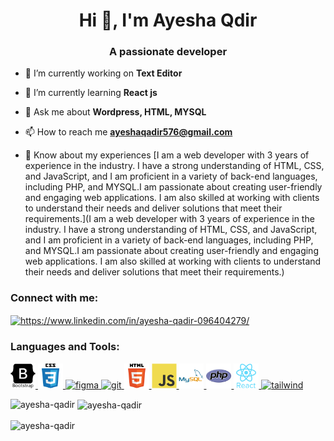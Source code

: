 <h1 align="center">Hi 👋, I'm Ayesha Qdir</h1>
<h3 align="center">A passionate developer</h3>



- 🔭 I’m currently working on **Text Editor**

- 🌱 I’m currently learning **React js**

- 💬 Ask me about **Wordpress, HTML, MYSQL**

- 📫 How to reach me **ayeshaqadir576@gmail.com**

- 📄 Know about my experiences [I am a web developer with 3 years of experience in the industry. I have a strong understanding of HTML, CSS, and JavaScript, and I am proficient in a variety of back-end languages, including PHP, and MYSQL.I am passionate about creating user-friendly and engaging web applications. I am also skilled at working with clients to understand their needs and deliver solutions that meet their requirements.](I am a web developer with 3 years of experience in the industry. I have a strong understanding of HTML, CSS, and JavaScript, and I am proficient in a variety of back-end languages, including PHP, and MYSQL.I am passionate about creating user-friendly and engaging web applications. I am also skilled at working with clients to understand their needs and deliver solutions that meet their requirements.)

<h3 align="left">Connect with me:</h3>
<p align="left">
<a href="https://linkedin.com/in/https://www.linkedin.com/in/ayesha-qadir-096404279/" target="blank"><img align="center" src="https://raw.githubusercontent.com/rahuldkjain/github-profile-readme-generator/master/src/images/icons/Social/linked-in-alt.svg" alt="https://www.linkedin.com/in/ayesha-qadir-096404279/" height="30" width="40" /></a>
</p>

<h3 align="left">Languages and Tools:</h3>
<p align="left"> <a href="https://getbootstrap.com" target="_blank" rel="noreferrer"> <img src="https://raw.githubusercontent.com/devicons/devicon/master/icons/bootstrap/bootstrap-plain-wordmark.svg" alt="bootstrap" width="40" height="40"/> </a> <a href="https://www.w3schools.com/css/" target="_blank" rel="noreferrer"> <img src="https://raw.githubusercontent.com/devicons/devicon/master/icons/css3/css3-original-wordmark.svg" alt="css3" width="40" height="40"/> </a> <a href="https://www.figma.com/" target="_blank" rel="noreferrer"> <img src="https://www.vectorlogo.zone/logos/figma/figma-icon.svg" alt="figma" width="40" height="40"/> </a> <a href="https://git-scm.com/" target="_blank" rel="noreferrer"> <img src="https://www.vectorlogo.zone/logos/git-scm/git-scm-icon.svg" alt="git" width="40" height="40"/> </a> <a href="https://www.w3.org/html/" target="_blank" rel="noreferrer"> <img src="https://raw.githubusercontent.com/devicons/devicon/master/icons/html5/html5-original-wordmark.svg" alt="html5" width="40" height="40"/> </a> <a href="https://developer.mozilla.org/en-US/docs/Web/JavaScript" target="_blank" rel="noreferrer"> <img src="https://raw.githubusercontent.com/devicons/devicon/master/icons/javascript/javascript-original.svg" alt="javascript" width="40" height="40"/> </a> <a href="https://www.mysql.com/" target="_blank" rel="noreferrer"> <img src="https://raw.githubusercontent.com/devicons/devicon/master/icons/mysql/mysql-original-wordmark.svg" alt="mysql" width="40" height="40"/> </a> <a href="https://www.php.net" target="_blank" rel="noreferrer"> <img src="https://raw.githubusercontent.com/devicons/devicon/master/icons/php/php-original.svg" alt="php" width="40" height="40"/> </a> <a href="https://reactjs.org/" target="_blank" rel="noreferrer"> <img src="https://raw.githubusercontent.com/devicons/devicon/master/icons/react/react-original-wordmark.svg" alt="react" width="40" height="40"/> </a> <a href="https://tailwindcss.com/" target="_blank" rel="noreferrer"> <img src="https://www.vectorlogo.zone/logos/tailwindcss/tailwindcss-icon.svg" alt="tailwind" width="40" height="40"/> </a> </p>

<p><img align="left" src="https://github-readme-stats.vercel.app/api/top-langs?username=ayesha-qadir&show_icons=true&locale=en&layout=compact" alt="ayesha-qadir" /></p>

<p>&nbsp;<img align="center" src="https://github-readme-stats.vercel.app/api?username=ayesha-qadir&show_icons=true&locale=en" alt="ayesha-qadir" /></p>

<p><img align="center" src="https://github-readme-streak-stats.herokuapp.com/?user=ayesha-qadir&" alt="ayesha-qadir" /></p>

